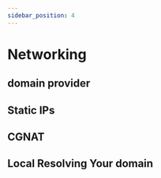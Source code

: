 ```yaml
---
sidebar_position: 4
---
```


# Networking


## domain provider


## Static IPs


## CGNAT


## Local Resolving Your domain

